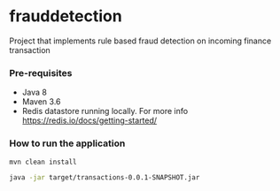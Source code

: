 # frauddetection
Project that implements rule based fraud detection on incoming finance transaction

### Pre-requisites
* Java 8
* Maven 3.6
* Redis datastore running locally. For more info https://redis.io/docs/getting-started/

### How to run the application
```bash
mvn clean install

java -jar target/transactions-0.0.1-SNAPSHOT.jar
```
